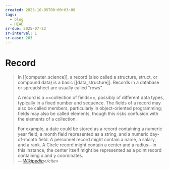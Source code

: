 ```yaml
---
created: 2023-10-05T00:00+03:00
tags:
  - blog
  - HEAD
sr-due: 2025-07-22
sr-interval: 1
sr-ease: 203
---
```


# Record

> In [[computer_science]], a record (also called a structure, struct, or compound data) is a basic [[data_structure]]. Records in a database or spreadsheet are usually called "rows".
>
> A record is a ==collection of fields==, possibly of different data types, typically in a fixed number and sequence. The fields of a record may also be called members, particularly in object-oriented programming; fields may also be called elements, though this risks confusion with the elements of a collection.
>
> For example, a date could be stored as a record containing a numeric year field, a month field represented as a string, and a numeric day-of-month field. A personnel record might contain a name, a salary, and a rank. A Circle record might contain a center and a radius—in this instance, the center itself might be represented as a point record containing x and y coordinates.\
> — <cite>[Wikipedia](https://en.wikipedia.org/wiki/Record_(computer_science))</cite>
